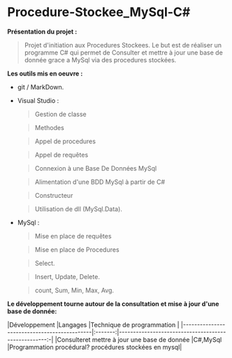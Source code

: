 # Procedure-Stockee_MySql-C#

**Présentation du projet :**
>Projet d'initiation aux Procedures Stockees.
>Le but est de réaliser un programme C# qui permet de Consulter et mettre à jour une base de donnée grace a MySql via des procedures stockées.


**Les outils mis en oeuvre :**
* git / MarkDown.

* Visual Studio :
  >Gestion de classe
  
  >Methodes 
  
  >Appel de procedures 
  
  >Appel de requêtes 
  
  >Connexion à une Base De Données MySql 
  
  >Alimentation d'une BDD MySql à partir de C#
  
  >Constructeur
  
  >Utilisation de dll (MySql.Data).
  
* MySql :
  >Mise en place de requêtes 
  
  >Mise en place de Procedures
  
  >Select.
  
  >Insert, Update, Delete.
  
  >count, Sum, Min, Max, Avg.

**Le développement tourne autour de la consultation et mise à jour d'une base de donnée:**

|Développement                                |Langages |Technique de programmation                            |
|---------------------------------------------|:-------:|----------------------------------------------------:-|
|Consulteret mettre à jour une base de donnée |C#,MySql |Programmation procédural? procédures stockées en mysql|




